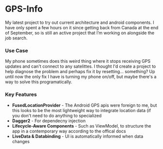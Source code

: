 # GPS-Info
My latest project to try out current architecture and android components.
I have only spent a few hours on it since getting back from Canada at the end of September, so is still an active project that I’m working on alongside the job search.

### Use Case
My phone sometimes does this weird thing where it stops receiving GPS updates and can't connect to any satelittes. I thought I'd create a project to help diagnose the problem and perhaps fix it by resetting... something? Up until now the only fix I have is turning my phone on/off, but maybe there's a way to solve this programatically.

### Key Features
* **FusedLocationProvider** - The Android GPS apis were foreign to me, but this looks to be the most lightweight way to integrate location data (if you don't need to do anything to specialized
* **Dagger2** - For dependecny injection
* **Lifecycle-Aware Components** - Such as ViewModel, to structure the app in a contemporary way according to the offical docs
* **LiveData & Databinding** - UI is automatically informed when data changes

